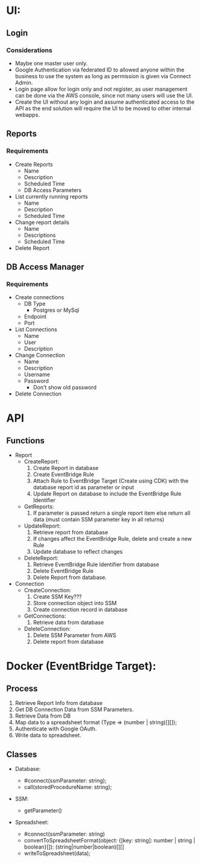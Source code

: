 # UI:

## Login

### Considerations

- Maybe one master user only.
- Google Authentication via federated ID to allowed anyone within the business to use the system as long as permission
  is given via Connect Admin.
- Login page allow for login only and not register, as user management can be done via the AWS console, since not many
  users will use the UI.
- Create the UI without any login and assume authenticated access to the API as the end solution will require the UI to
  be moved to other internal webapps.

## Reports

### Requirements

- Create Reports
  - Name
  - Description
  - Scheduled Time
  - DB Access Parameters
- List currently running reports
  - Name
  - Description
  - Scheduled Time
- Change report details
  - Name
  - Descriptions
  - Scheduled Time
- Delete Report

## DB Access Manager

### Requirements

- Create connections
  - DB Type
    - Postgres or MySql
  - Endpoint
  - Port
- List Connections
  - Name
  - User
  - Description
- Change Connection
  - Name
  - Description
  - Username
  - Password
    - Don't show old password
- Delete Connection

# API

## Functions

- Report
  - CreateReport:
    1. Create Report in database
    2. Create EventBridge Rule
    3. Attach Rule to EventBridge Target (Create using CDK) with the database report id as parameter or input
    4. Update Report on database to include the EventBridge Rule Identifier
  - GetReports:
    1. If parameter is passed return a single report item else return all data (must contain SSM parameter key in all
       returns)
  - UpdateReport:
    1. Retrieve report from database
    2. If changes affect the EventBridge Rule, delete and create a new Rule
    3. Update database to reflect changes
  - DeleteReport:
    1. Retrieve EventBridge Rule Identifier from database
    2. Delete EventBridge Rule
    3. Delete Report from database.
- Connection
  - CreateConnection:
    1. Create SSM Key???
    2. Store connection object into SSM
    3. Create connection record in database
  - GetConnections:
    1. Retrieve data from database
  - DeleteConnection:
    1. Delete SSM Parameter from AWS
    2. Delete report from database

# Docker (EventBridge Target):

## Process

1. Retrieve Report Info from database
2. Get DB Connection Data from SSM Parameters.
3. Retrieve Data from DB
4. Map data to a spreadsheet format (Type => (number | string)[][]);
5. Authenticate with Google OAuth.
6. Write data to spreadsheet.

## Classes

- Database:
  - \#connect(ssmParameter: string);
  - call(storedProcedureName: string);

- SSM:
  - getParameter()

- Spreadsheet:
  - \#connect(ssmParameter: string)
  - convertToSpreadsheetFormat(object: {[key: string]: number | string | boolean}[]): (string|number|boolean)[][]
  - writeToSpreadsheet(data);
